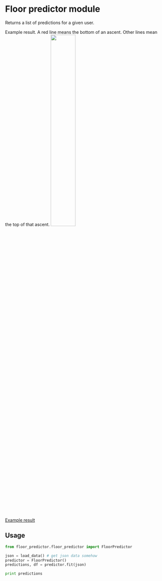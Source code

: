 # Floor predictor module
Returns a list of predictions for a given user.   

Example result. A red line means the bottom of an ascent. Other lines mean the top of that ascent. 
<img src="https://github.com/williamFalcon/911/blob/master/MLServer/floor/Example_graph.png" width="40%" /> 

[Example result](https://github.com/williamFalcon/911/blob/master/MLServer/floor/sample_result.json)   

## Usage
```python
from floor_predictor.floor_predictor import FloorPredictor

json = load_data() # get json data somehow
predictor = FloorPredictor()
predictions, df = predictor.fit(json)

print predictions
```   